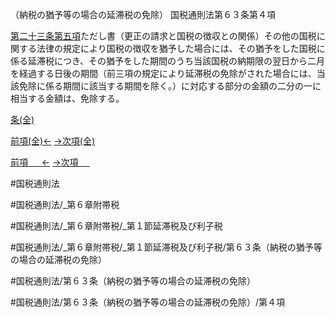 （納税の猶予等の場合の延滞税の免除）
国税通則法第６３条第４項

[第二十三条第五項](国税通則法＿＿＿＿＿第２３条第５項)ただし書（更正の請求と国税の徴収との関係）その他の国税に関する法律の規定により国税の徴収を猶予した場合には、その猶予をした国税に係る延滞税につき、その猶予をした期間のうち当該国税の納期限の翌日から二月を経過する日後の期間（前三項の規定により延滞税の免除がされた場合には、当該免除に係る期間に該当する期間を除く。）に対応する部分の金額の二分の一に相当する金額は、免除する。

[条(全)](国税通則法＿＿＿＿＿第６３条_.md)

[前項(全)←](国税通則法＿＿＿＿＿第６３条第３項_.md)    [→次項(全)](国税通則法＿＿＿＿＿第６３条第５項_.md)

[前項 　 ←](国税通則法＿＿＿＿＿第６３条第３項.md)    [→次項 　 ](国税通則法＿＿＿＿＿第６３条第５項.md)



#国税通則法

#国税通則法/_第６章附帯税

#国税通則法/_第６章附帯税/_第１節延滞税及び利子税

#国税通則法/_第６章附帯税/_第１節延滞税及び利子税/第６３条（納税の猶予等の場合の延滞税の免除）

#国税通則法/第６３条（納税の猶予等の場合の延滞税の免除）

#国税通則法/第６３条（納税の猶予等の場合の延滞税の免除）/第４項

